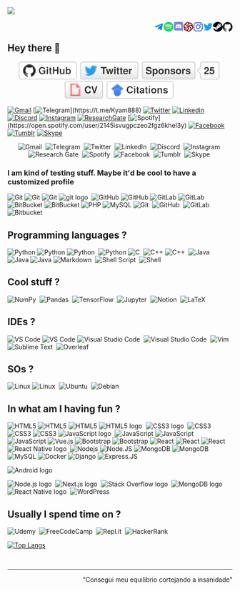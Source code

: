 ![](https://komarev.com/ghpvc/?username=maykcaldas&color=lightgray&style=plastic)
<div>
  <a href="https://github.com/maykcaldas" target="blank"><img align="right" src="profIcons/github.svg" alt="github" width="22px" /></a>&nbsp;
  <a href="" target="blank"><img align="right" src="profIcons/steam.svg" alt="steam" width="22px" /></a>&nbsp;
  <a href="https://twitter.com/kyam888" target="blank"><img align="right" src="profIcons/twitter.svg" alt="twitter" width="22px" /></a>&nbsp;
  <a href="https://instagram.com/kyam888" target="blank"><img align="right" src="profIcons/instagram.svg" alt="instagram" width="22px" /></a>&nbsp;
  <a href="https://www.codewars.com/users/maykcaldas" target="blank"><img align="right" src="profIcons/codewars.svg" alt="codewars" width="22px" /></a>&nbsp;
  <a href="Kyam#5760" target="blank"><img align="right" src="profIcons/discord.svg" alt="discord" width="22px" /></a>&nbsp;
  <a href="https://open.spotify.com/user/2145isvugpczeo2fgz6khel3y" target="blank"><img align="right" alt="Spotify" height="22px" width="22px" src="profIcons/spotify.svg"></a>&nbsp;
  <a href="https://t.me/Kyam888"><img align="right" alt="Telegram" width="22px" src="profIcons/telegram.svg"/></a>&nbsp;
</div>

## Hey there 👋

<div align="center">
  <a href="https://github.com/maykcaldas"><img src="imgs/github.svg" alt="GitHub"></a>&nbsp;
  <a href="https://twitter.com/kyam888"><img src="imgs/twitter.svg" alt="Twitter"></a>&nbsp;
  <a href="https://github.com/maykcaldas"><img src="imgs/sponsors.svg" alt="Sponsors"></a>&nbsp;
  <a href="https://maykcaldas.github.io/cv.html"><img src="imgs/cv.svg" alt="Curriculum Vitae"></a>&nbsp;
  <a href="https://scholar.google.com.br/citations?user=28PtMhIAAAAJ&hl=pt-BR"><img src="imgs/citations.svg" alt="Citations"></a>&nbsp;
</div>

<!-- Usually badges with an style attribute accept: plastic and flat-square -->
[![Gmail](https://img.shields.io/badge/-maykcaldas@gmail.com-c14438?style=plastic&logo=Gmail&logoColor=white)](mailto:maykcaldas@gmail.com)
[![Telegram]("https://img.shields.io/badge/Kyam-2CA5E0?style=plastic&logo=telegram&logoColor=white")](https://t.me/Kyam888)
[![Twitter](https://img.shields.io/badge/-kyam888-blue?style=plastic&logo=Twitter&logoColor=white)](https://twitter.com/kyam888)
[![Linkedin](https://img.shields.io/badge/-maykcaldas-blue?style=plastic&logo=Linkedin&logoColor=white)](https://www.linkedin.com/in/maykcaldas/?originalSubdomain=br/)
[![Discord](https://img.shields.io/badge/Discord-black?style=plastic&logo=discord)]()
[![Instagram](https://img.shields.io/badge/-kyam888-red?style=plastic&logo=instagram&logoColor=white)](https://instagram.com/kyam888/)
[![ResearchGate](https://img.shields.io/badge/-ResearchGate-00CCBB?style=plastic&logo=ResearchGate&logoColor=white)](https://www.researchgate.net/profile/Mayk-Ramos?ev=hdr_xprf)
[![Spotify]("https://img.shields.io/badge/Kyam-1ED760?style=plastic&logo=spotify&logoColor=white")](https://open.spotify.com/user/2145isvugpczeo2fgz6khel3y)
[![Facebook](https://img.shields.io/badge/-mayk_caldas-blue?style=plastic&logo=Facebook&logoColor=white)](link=https://www.facebook.com/mayk.caldas/)
[![Tumblr](https://img.shields.io/badge/kyam888-%2336465D.svg?style=plastic&logo=Tumblr&logoColor=white)]()
[![Skype](https://img.shields.io/badge/kyam888-%2300AFF0.svg?style=flat-square&logo=Skype&logoColor=white)]()

<div align="center">
  <img alt="Gmail" src="https://img.shields.io/badge/-maykcaldas@gmail.com-c14438?style=flat-square&logo=Gmail&logoColor=white">&nbsp;
  <img alt="Telegram" src="https://img.shields.io/badge/Kyam-2CA5E0?style=flat-square&logo=telegram&logoColor=white" />&nbsp;
  <img alt="Twitter" src="https://img.shields.io/badge/Kyam888-%231DA1F2.svg?style=flat-square&logo=Twitter&logoColor=white"/>&nbsp;
  <img alt="LinkedIn" src="https://img.shields.io/badge/Mayk_Caldas-%230077B5.svg?style=flat-square&logo=linkedin&logoColor=white"/>&nbsp;
  <img alt="Discord" src="https://img.shields.io/badge/Kyam-black?style=flat-square&logo=discord"/>&nbsp;
  <img alt="Instagram" src="https://img.shields.io/badge/Kyam888-%23E4405F.svg?style=flat-square&logo=Instagram&logoColor=white"/>&nbsp;
  <img alt="Research Gate" src="https://img.shields.io/badge/-Mayk_Caldas-00CCBB?style=flat-square&logo=ResearchGate&logoColor=white"/>&nbsp;
  <img alt="Spotify" src="https://img.shields.io/badge/Kyam-1ED760?style=flat-square&logo=spotify&logoColor=white" />&nbsp;
  <img alt="Facebook" src="https://img.shields.io/badge/-Mayk_Caldas-blue?style=plastic&logo=Facebook&logoColor=white" />&nbsp;
  <img alt="Tumblr" src="https://img.shields.io/badge/Kyam888-%2336465D.svg?style=flat-square&logo=Tumblr&logoColor=white"/>&nbsp;
  <img alt="Skype" src="https://img.shields.io/badge/Kyam888-%2300AFF0.svg?style=flat-square&logo=Skype&logoColor=white"/>&nbsp;
</div>

### I am kind of testing stuff. Maybe it'd be cool to have a customized profile
![Git](https://img.shields.io/badge/-Git-%23F05032?style=flat-square&logo=git&logoColor=%23ffffff)
![Git](https://img.shields.io/badge/-Git-black?style=plastic&logo=git)
![Git](https://img.shields.io/badge/-Git-black?style=flat-square&logo=git)
<img alt="git logo" src="https://img.shields.io/badge/git-282C34?logo=git&logoColor=F05032" title="git" height="22" />&nbsp;
![GitHub](https://img.shields.io/badge/-GitHub-181717?style=flat-square&logo=github)
![GitHub](https://img.shields.io/badge/-GitHub-181717?style=plastic&logo=github)
![GitLab](https://img.shields.io/badge/-GitLab-FCA121?style=plastic&logo=gitlab)
![GitLab](https://img.shields.io/badge/-GitLab-FCA121?style=flat-square&logo=gitlab)
![BitBucket](https://img.shields.io/badge/-BitBucket-darkblue?style=flat-square&logo=bitbucket)
![BitBucket](https://img.shields.io/badge/-BitBucket-darkblue?style=flat-square&logo=bitbucket)
![PHP](https://img.shields.io/badge/PHP-black?style=flat-square&logo=php)
![MySQL](https://img.shields.io/badge/-MySQL-black?style=flat-square&logo=mysql)
<img alt="Git" src="https://img.shields.io/badge/git-%23F05033.svg?style=for-the-badge&logo=git&logoColor=white"/>&nbsp;
<img alt="GitHub" src="https://img.shields.io/badge/github-%23121011.svg?style=for-the-badge&logo=github&logoColor=white"/>&nbsp;
<img alt="GitLab" src="https://img.shields.io/badge/gitlab-%23181717.svg?style=for-the-badge&logo=gitlab&logoColor=white"/>&nbsp;
<img alt="Bitbucket" src="https://img.shields.io/badge/bitbucket-%230047B3.svg?style=for-the-badge&logo=bitbucket&logoColor=white"/>&nbsp;



## Programming languages ?
![Python](https://img.shields.io/badge/-Python-black?style=flat-square&logo=Python)
![Python](https://img.shields.io/badge/-Python-8fcfd1?style=plastic&logo=Python)
<img alt="Python" src="https://img.shields.io/badge/python-%2314354C.svg?style=for-the-badge&logo=python&logoColor=white"/>&nbsp;
![Python](https://img.shields.io/badge/-Python-black?style=flat-square&logo=Python)
<img alt="C" src="https://img.shields.io/badge/c-%2300599C.svg?style=for-the-badge&logo=c&logoColor=white"/>&nbsp;
![C++](https://img.shields.io/badge/-C++-00599C?style=flat-square&logo=c)
<img alt="C++" src="https://img.shields.io/badge/c++-%2300599C.svg?style=for-the-badge&logo=c%2B%2B&logoColor=white"/>&nbsp;
<img alt="Java" src="https://img.shields.io/badge/java-%23ED8B00.svg?style=for-the-badge&logo=java&logoColor=white"/>&nbsp;
![Java](https://img.shields.io/badge/-java-E34A86?style=flat-square&logo=java)
![Java](https://img.shields.io/badge/Java-orange?style=flat-square&logo=java)
<img alt="Markdown" src="https://img.shields.io/badge/markdown-%23000000.svg?style=for-the-badge&logo=markdown&logoColor=white"/>&nbsp;
<img alt="Shell Script" src="https://img.shields.io/badge/shell_script-%23121011.svg?style=for-the-badge&logo=gnu-bash&logoColor=white"/>&nbsp;
![Shell](https://img.shields.io/badge/-Shell-blasck?style=plastic&logo=Shell)

## Cool stuff ?
<img alt="NumPy" src="https://img.shields.io/badge/numpy-%23013243.svg?style=for-the-badge&logo=numpy&logoColor=white" />&nbsp;
<img alt="Pandas" src="https://img.shields.io/badge/pandas-%23150458.svg?style=for-the-badge&logo=pandas&logoColor=white" />&nbsp;
<img alt="TensorFlow" src="https://img.shields.io/badge/TensorFlow-%23FF6F00.svg?style=for-the-badge&logo=TensorFlow&logoColor=white" />&nbsp;
<img alt="Jupyter" src="https://img.shields.io/badge/Jupyter-%23F37626.svg?style=for-the-badge&logo=Jupyter&logoColor=white" />&nbsp;
<img alt="Notion" src="https://img.shields.io/badge/Notion-%23000000.svg?style=for-the-badge&logo=notion&logoColor=white"/>&nbsp;
<img alt="LaTeX" src="https://img.shields.io/badge/latex-%23008080.svg?style=for-the-badge&logo=latex&logoColor=white"/>&nbsp;



## IDEs ?
![VS Code](https://img.shields.io/badge/-VS%20Code-007ACC?style=flat-square&logo=visual-studio-code)
![VS Code](https://img.shields.io/badge/-VS%20Code-007ACC?style=plastic&logo=visual-studio-code)
<img alt="Visual Studio Code" src="https://img.shields.io/badge/VisualStudioCode-0078d7.svg?style=for-the-badge&logo=visual-studio-code&logoColor=white"/>&nbsp;
<img alt="Visual Studio Code" src="https://img.shields.io/badge/VS%20Code-282C34?logo=visual-studio-code&logoColor=007ACC" title="Visual Studio Code" height="25" />&nbsp;
<img alt="Vim" src="https://img.shields.io/badge/VIM-%2311AB00.svg?style=for-the-badge&logo=vim&logoColor=white"/>&nbsp;
<img alt="Sublime Text" src="https://img.shields.io/badge/sublime_text-%23575757.svg?style=for-the-badge&logo=sublime-text&logoColor=important"/>&nbsp;
![Overleaf](https://img.shields.io/badge/-Overleaf-47A141?logo=Overleaf&style=for-the-badge&logoColor=white)

## SOs ?
![Linux](https://img.shields.io/badge/Linux-black?style=flat-square&logo=linux)
<img alt="Linux" src="https://img.shields.io/badge/Linux-FCC624?style=for-the-badge&logo=linux&logoColor=black">&nbsp;
<img alt="Ubuntu" src="https://img.shields.io/badge/Ubuntu-E95420?style=for-the-badge&logo=ubuntu&logoColor=white" />&nbsp;
<img alt="Debian" src="https://img.shields.io/badge/Debian-D70A53?style=for-the-badge&logo=debian&logoColor=white" />&nbsp;





## In what am I having fun ?

![HTML5](https://img.shields.io/badge/-HTML5-%23E44D27?style=flat-square&logo=html5&logoColor=ffffff)
![HTML5](https://img.shields.io/badge/-HTML5-E34F26?style=flat-square&logo=html5&logoColor=white)
![HTML5](https://img.shields.io/badge/-HTML5-E34F26?style=plastic&logo=html5&logoColor=white)
<img alt="HTML5 logo" src="https://img.shields.io/badge/HTML5-282C34?logo=html5&logoColor=E34F26" title="HTML5" height="22" />&nbsp;
<img alt="CSS3 logo" src="https://img.shields.io/badge/CSS3-282C34?logo=css3&logoColor=1572B6" title="CSS3" height="22" />&nbsp;
![CSS3](https://img.shields.io/badge/-CSS3-1572B6?style=plastic&logo=css3)
![CSS3](https://img.shields.io/badge/-CSS3-1572B6?style=flat-square&logo=css3)
![CSS3](https://img.shields.io/badge/-CSS3-%231572B6?style=flat-square&logo=css3)
<img alt="JavaScript logo" src="https://img.shields.io/badge/JavaScript-282C34?logo=javascript&logoColor=F7DF1E" title="JavaScript" height="25" />&nbsp;
![JavaScript](https://img.shields.io/badge/-JavaScript-black?style=plastic&logo=javascript)
![JavaScript](https://img.shields.io/badge/-JavaScript-black?style=flat-square&logo=javascript)
![JavaScript](https://img.shields.io/badge/-JavaScript-%23F7DF1C?style=flat-square&logo=javascript&logoColor=000000&labelColor=%23F7DF1C&color=%23FFCE5A)
![Vue.js](https://img.shields.io/badge/-Vue.js-%232c3e50?style=flat-square&logo=vue-dot-js)
![Bootstrap](https://img.shields.io/badge/-Bootstrap-563D7C?style=plastic&logo=bootstrap)
![Bootstrap](https://img.shields.io/badge/-Bootstrap-563D7C?style=flat-square&logo=bootstrap)
![React](https://img.shields.io/badge/-React-%23282C34?style=flat-square&logo=react)
![React](https://img.shields.io/badge/-React-black?style=flat-square&logo=react)
![React](https://img.shields.io/badge/-React-3b2e5a?style=plastic&logo=react)
<img alt="React Native logo" src="https://img.shields.io/badge/React Native-282C34?logo=react&logoColor=61DAFB" title="React Native" height="25" />&nbsp;
![Nodejs](https://img.shields.io/badge/-Nodejs-black?style=flat-square&logo=Node.js)
![Node.JS](https://img.shields.io/badge/-Node.JS-black?style=plastic&logo=Node.js) 
![MongoDB](https://img.shields.io/badge/-MongoDB-black?style=plastic&logo=mongodb)
![MongoDB](https://img.shields.io/badge/-MongoDB-black?style=flat-square&logo=mongodb)
![MySQL](https://img.shields.io/badge/-MySQL-black?style=flat-square&logo=mysql)
![Docker](https://img.shields.io/badge/-Docker-black?style=flat-square&logo=docker)
![Django](https://img.shields.io/badge/-Django-092E20?style=plastic&logo=Django)
![Express.JS](https://img.shields.io/badge/-Express.JS-c7b198?style=plastic&logo=Express.JS) 

<img alt="Android logo" src="https://img.shields.io/badge/Android-282C34?logo=android&logoColor=3DDC84" title="Android" height="25" />&nbsp;

<img alt="Node.js logo" src="https://img.shields.io/badge/Node.js-282C34?logo=node.js&logoColor=339933" title="Node.js" height="25" />&nbsp;
<img alt="Next.js logo" src="https://img.shields.io/badge/Next.js-282C34?logo=next.js&logoColor=FFFFFF" title="Next.js" height="25" />&nbsp;
<img alt="Stack Overflow logo" src="https://img.shields.io/badge/Stack%20Overflow-282C34?logo=stackoverflow&logoColor=FE7A16" title="Stack Overflow" height="25" />&nbsp;
<img alt="MongoDB logo" src="https://img.shields.io/badge/MongoDB-282C34?logo=mongodb&logoColor=47A248" title="MongoDB" height="25" />&nbsp;
<img alt="React Native logo" src="https://img.shields.io/badge/React Native-282C34?logo=react&logoColor=61DAFB" title="React Native" height="25" />&nbsp;
<img alt="WordPress" src="https://img.shields.io/badge/WordPress-%23117AC9.svg?style=for-the-badge&logo=WordPress&logoColor=white"/>&nbsp;


## Usually I spend time on ?
<img alt="Udemy" src="https://img.shields.io/badge/Udemy-%23EA5252.svg?style=for-the-badge&logo=Udemy&logoColor=white"/>&nbsp;
<img alt="FreeCodeCamp" src="https://img.shields.io/badge/Freecodecamp-%23123.svg?&style=for-the-badge&logo=freecodecamp&logoColor=green"/>&nbsp;
<img alt="Repl.it" src="https://img.shields.io/badge/Repl.it-%230D101E.svg?style=for-the-badge&logo=Repl.it&logoColor=white"/>&nbsp;
<img alt="HackerRank" src="https://img.shields.io/badge/-Hackerrank-2EC866?style=for-the-badge&logo=HackerRank&logoColor=white"/>&nbsp;


[![Top Langs](https://github-readme-stats.vercel.app/api/top-langs/?username=maykcaldas&layout=compact&theme=dracula)](https://github.com/anuraghazra/github-readme-stats)

<br>
<hr>
<div align="right">"Consegui meu equilibrio cortejando a insanidade"<div>
  
<!--
**maykcaldas/maykcaldas** is a ✨ _special_ ✨ repository because its `README.md` (this file) appears on your GitHub profile.

Here are some ideas to get you started:

- 🔭 I’m currently working on ...
- 🌱 I’m currently learning ...
- 👯 I’m looking to collaborate on ...
- 🤔 I’m looking for help with ...
- 💬 Ask me about ...
- 📫 How to reach me: ...
- 😄 Pronouns: ...
- ⚡ Fun fact: ...

Motivational:
https://github.com/abhisheknaiidu/awesome-github-profile-readme#icons-
https://github.com/Ileriayo/markdown-badges
-->
